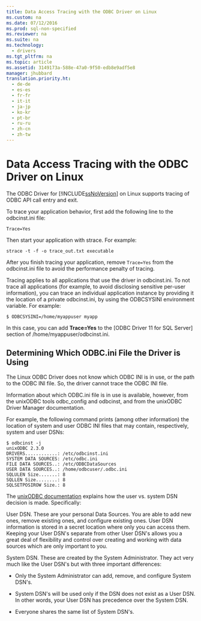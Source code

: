 ```yaml
---
title: Data Access Tracing with the ODBC Driver on Linux
ms.custom: na
ms.date: 07/12/2016
ms.prod: sql-non-specified
ms.reviewer: na
ms.suite: na
ms.technology: 
  - drivers
ms.tgt_pltfrm: na
ms.topic: article
ms.assetid: 3149173a-588e-47a0-9f50-edb8e9adf5e8
manager: jhubbard
translation.priority.ht: 
  - de-de
  - es-es
  - fr-fr
  - it-it
  - ja-jp
  - ko-kr
  - pt-br
  - ru-ru
  - zh-cn
  - zh-tw
---
```

# Data Access Tracing with the ODBC Driver on Linux
The ODBC Driver for [!INCLUDE[ssNoVersion](../content/includes/ssNoVersion_md.md)] on Linux supports tracing of ODBC API call entry and exit.  
  
To trace your application behavior, first add the following line to the odbcinst.ini file:  
  
```  
Trace=Yes  
```  
  
Then start your application with strace. For example:  
  
```  
strace -t -f -o trace_out.txt executable  
```  
  
After you finish tracing your application, remove `Trace=Yes` from the odbcinst.ini file to avoid the performance penalty of tracing.  
  
Tracing applies to all applications that use the driver in odbcinst.ini. To not trace all applications \(for example, to avoid disclosing sensitive per\-user information\), you can trace an individual application instance by providing it the location of a private odbcinst.ini, by using the ODBCSYSINI environment variable. For example:  
  
```  
$ ODBCSYSINI=/home/myappuser myapp  
```  
  
In this case, you can add **Trace\=Yes** to the \[ODBC Driver 11 for SQL Server\] section of \/home\/myappuser\/odbcinst.ini.  
  
## Determining Which ODBC.ini File the Driver is Using  
The Linux ODBC Driver does not know which ODBC INI is in use, or the path to the ODBC INI file. So, the driver cannot trace the ODBC INI file.  
  
Information about which ODBC.ini file is in use is available, however, from the unixODBC tools odbc\_config and odbcinst, and from the unixODBC Driver Manager documentation.  
  
For example, the following command prints \(among other information\) the location of system and user ODBC INI files that may contain, respectively, system and user DSNs:  
  
```  
$ odbcinst -j  
unixODBC 2.3.0  
DRIVERS............: /etc/odbcinst.ini  
SYSTEM DATA SOURCES: /etc/odbc.ini  
FILE DATA SOURCES..: /etc/ODBCDataSources  
USER DATA SOURCES..: /home/odbcuser/.odbc.ini  
SQLULEN Size.......: 8  
SQLLEN Size........: 8  
SQLSETPOSIROW Size.: 8  
```  
  
The [unixODBC documentation](http://www.unixodbc.org/doc/UserManual/) explains how the user vs. system DSN decision is made. Specifically:  
  
User DSN. These are your personal Data Sources. You are able to add new ones, remove existing ones, and configure existing ones. User DSN information is stored in a secret location where only you can access them. Keeping your User DSN's separate from other User DSN's allows you a great deal of flexibility and control over creating and working with data sources which are only important to you.  
  
System DSN. These are created by the System Administrator. They act very much like the User DSN's but with three important differences:  
  
-   Only the System Administrator can add, remove, and configure System DSN's.  
  
-   System DSN's will be used only if the DSN does not exist as a User DSN. In other words, your User DSN has precedence over the System DSN.  
  
-   Everyone shares the same list of System DSN's.  
  
